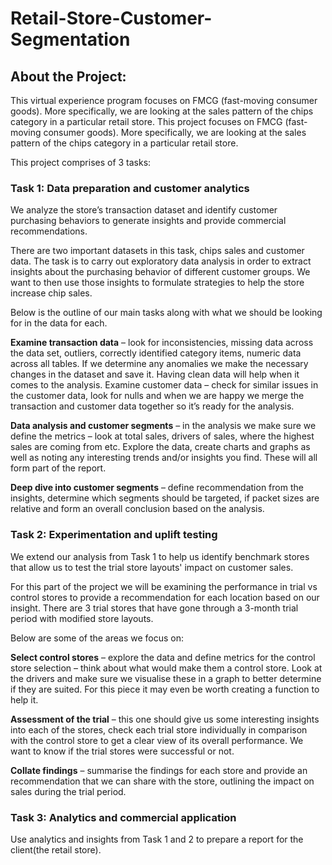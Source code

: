 # Retail-Store-Customer-Segmentation

## About the Project:
This virtual experience program focuses on FMCG (fast-moving consumer goods). More specifically, we are looking at the sales pattern of the chips category in a particular retail store.
This project focuses on FMCG (fast-moving consumer goods). More specifically, we are looking at the sales pattern of the chips category in a particular retail store.

This project comprises of 3 tasks:
### Task 1: Data preparation and customer analytics
We analyze the store’s transaction dataset and identify customer purchasing behaviors to generate insights and provide commercial recommendations.

There are two important datasets in this task, chips sales and customer data. The task is to carry out exploratory data analysis in order to extract insights about the purchasing behavior of different customer groups. We want to then use those insights to formulate strategies to help the store increase chip sales.

Below is the outline of our main tasks along with what we should be looking for in the data for each. 

**Examine transaction data** – look for inconsistencies, missing data across the data set, outliers, correctly identified category items, numeric data across all tables. If we determine any anomalies we make the necessary changes in the dataset and save it. Having clean data will help when it comes to the analysis. 
Examine customer data – check for similar issues in the customer data, look for nulls and when we are happy we merge the transaction and customer data together so it’s ready for the analysis.

**Data analysis and customer segments** – in the analysis we make sure we define the metrics – look at total sales, drivers of sales, where the highest sales are coming from etc. Explore the data, create charts and graphs as well as noting any interesting trends and/or insights you find. These will all form part of the report. 

**Deep dive into customer segments** – define recommendation from the insights, determine which segments should be targeted, if packet sizes are relative and form an overall conclusion based on the analysis. 


### Task 2: Experimentation and uplift testing
We extend our analysis from Task 1 to help us identify benchmark stores that allow us to test the trial store layouts' impact on customer sales.

For this part of the project we will be examining the performance in trial vs control stores to provide a recommendation for each location based on our insight. There are 3 trial stores that have gone through a 3-month trial period with modified store layouts.

Below are some of the areas we focus on:

**Select control stores** – explore the data and define metrics for the control store selection – think about what would make them a control store. Look at the drivers and make sure we visualise these in a graph to better determine if they are suited. For this piece it may even be worth creating a function to help it. 

**Assessment of the trial** – this one should give us  some interesting insights into each of the stores, check each trial store individually in comparison with the control store to get a clear view of its overall performance. We want to know if the trial stores were successful or not. 

**Collate findings** – summarise the findings for each store and provide an recommendation that we can share with the store,  outlining the impact on sales during the trial period.

### Task 3: Analytics and commercial application
Use analytics and insights from Task 1 and 2 to prepare a report for the client(the retail store).


